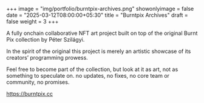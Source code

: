 +++
image = "img/portfolio/burntpix-archives.png"
showonlyimage = false
date = "2025-03-12T08:00:00+05:30"
title = "Burntpix Archives"
draft = false
weight = 3
+++

A fully onchain collaborative NFT art project built on top of the original Burnt Pix collection by Péter Szilágyi.

In the spirit of the original this project is merely an artistic showcase of its creators’ programming prowess.

Feel free to become part of the collection, but look at it as art, not as something to speculate on. no updates, no fixes, no core team or community, no promises.

https://burntpix.cc
